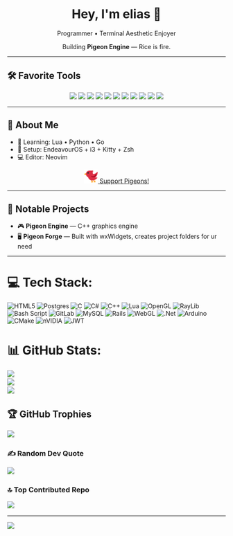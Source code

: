 <h1 align="center">Hey, I'm elias 🍚</h1>
<p align="center">Programmer • Terminal Aesthetic Enjoyer</p>
<p align="center">Building <b>Pigeon Engine</b> — Rice is fire.</p>

---

## 🛠️ Favorite Tools
<p align="center">
  <img src="https://img.shields.io/badge/C++-00599C?style=flat&logo=c%2B%2B&logoColor=white"/>
  <img src="https://img.shields.io/badge/C-00599C?style=flat&logo=c&logoColor=white"/>
  <img src="https://img.shields.io/badge/Assembly-007ACC?style=flat&logo=assembly&logoColor=white"/>
  <img src="https://img.shields.io/badge/Lua-2C2D72?style=flat&logo=lua&logoColor=white"/>
  <img src="https://img.shields.io/badge/Kitty-000000?style=flat&logo=kittyterminal&logoColor=white"/>
  <img src="https://img.shields.io/badge/zsh-121012?style=flat&logo=zsh&logoColor=white"/>
  <img src="https://img.shields.io/badge/Neovim-57A143?style=flat&logo=neovim&logoColor=white"/>
  <img src="https://img.shields.io/badge/wxWidgets-1A4782?style=flat&logo=wxwidgets&logoColor=white"/>
  <img src="https://img.shields.io/badge/Dear_ImGui-23B5E5?style=flat&logo=imgui&logoColor=white"/>
  <img src="https://img.shields.io/badge/EndeavourOS-1B1B1D?style=flat&logo=endeavouros&logoColor=white"/>
  <img src="https://img.shields.io/badge/i3-222222?style=flat&logo=i3&logoColor=white"/>
</p>

---

## 💫 About Me
- 🌱 Learning: Lua • Python • Go
- 🐧 Setup: EndeavourOS + i3 + Kitty + Zsh
- 💻 Editor: Neovim
 
<p align="center">
  <a href="https://www.pigeonrescue.org/" target="_blank">
    <img src="https://raw.githubusercontent.com/twitter/twemoji/master/assets/svg/1f426.svg" width="32" title="Support Pigeons" alt="Pigeon Emoji" />
    Support Pigeons!
  </a>
</p>

---

## 📂 Notable Projects
- 🎮 **Pigeon Engine** — C++ graphics engine  
- 🖥️ **Pigeon Forge** — Built with wxWidgets, creates project folders for ur need  

---




# 💻 Tech Stack:
![HTML5](https://img.shields.io/badge/html5-%23E34F26.svg?style=for-the-badge&logo=html5&logoColor=white) ![Postgres](https://img.shields.io/badge/postgres-%23316192.svg?style=for-the-badge&logo=postgresql&logoColor=white) ![C](https://img.shields.io/badge/c-%2300599C.svg?style=for-the-badge&logo=c&logoColor=white) ![C#](https://img.shields.io/badge/c%23-%23239120.svg?style=for-the-badge&logo=csharp&logoColor=white) ![C++](https://img.shields.io/badge/c++-%2300599C.svg?style=for-the-badge&logo=c%2B%2B&logoColor=white) ![Lua](https://img.shields.io/badge/lua-%232C2D72.svg?style=for-the-badge&logo=lua&logoColor=white) ![OpenGL](https://img.shields.io/badge/OpenGL-%23FFFFFF.svg?style=for-the-badge&logo=opengl) ![RayLib](https://img.shields.io/badge/RAYLIB-FFFFFF?style=for-the-badge&logo=raylib&logoColor=black) ![Bash Script](https://img.shields.io/badge/bash_script-%23121011.svg?style=for-the-badge&logo=gnu-bash&logoColor=white) ![GitLab](https://img.shields.io/badge/gitlab-%23181717.svg?style=for-the-badge&logo=gitlab&logoColor=white) ![MySQL](https://img.shields.io/badge/mysql-4479A1.svg?style=for-the-badge&logo=mysql&logoColor=white) ![Rails](https://img.shields.io/badge/rails-%23CC0000.svg?style=for-the-badge&logo=ruby-on-rails&logoColor=white) ![WebGL](https://img.shields.io/badge/WebGL-990000?logo=webgl&logoColor=white&style=for-the-badge) ![.Net](https://img.shields.io/badge/.NET-5C2D91?style=for-the-badge&logo=.net&logoColor=white) ![Arduino](https://img.shields.io/badge/-Arduino-00979D?style=for-the-badge&logo=Arduino&logoColor=white) ![CMake](https://img.shields.io/badge/CMake-%23008FBA.svg?style=for-the-badge&logo=cmake&logoColor=white) ![nVIDIA](https://img.shields.io/badge/nVIDIA-%2376B900.svg?style=for-the-badge&logo=nVIDIA&logoColor=white) ![JWT](https://img.shields.io/badge/JWT-black?style=for-the-badge&logo=JSON%20web%20tokens)
# 📊 GitHub Stats:
![](https://github-readme-stats.vercel.app/api?username=elias6969&theme=dark&hide_border=false&include_all_commits=false&count_private=false)<br/>
![](https://nirzak-streak-stats.vercel.app/?user=elias6969&theme=dark&hide_border=false)<br/>
![](https://github-readme-stats.vercel.app/api/top-langs/?username=elias6969&theme=dark&hide_border=false&include_all_commits=false&count_private=false&layout=compact)

## 🏆 GitHub Trophies
![](https://github-profile-trophy.vercel.app/?username=elias6969&theme=tokyonight&no-frame=false&no-bg=false&margin-w=4)

### ✍️ Random Dev Quote
![](https://quotes-github-readme.vercel.app/api?type=horizontal&theme=dark)

### 🔝 Top Contributed Repo
![](https://github-contributor-stats.vercel.app/api?username=elias6969&limit=5&theme=dark&combine_all_yearly_contributions=true)

---
[![](https://visitcount.itsvg.in/api?id=elias6969&icon=6&color=13)](https://visitcount.itsvg.in)
